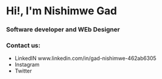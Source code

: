 <h1>Hi!, I'm Nishimwe Gad</h1>
<h3> Software developer and WEb Designer </h3>
<h3 color="blue">Contact us:</h3>
<ul> <li>LinkedIN www.linkedin.com/in/gad-nishimwe-462ab6305</li>
     <li>Instagram</li>
     <li>Twitter</li>
</ul>
